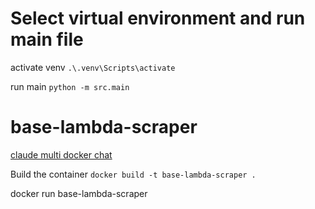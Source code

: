 # Select virtual environment and run main file
activate venv
`.\.venv\Scripts\activate`

run main
`python -m src.main`


# base-lambda-scraper
[claude multi docker chat](https://claude.ai/chat/dbda571c-85f3-421f-a1c3-b854627d12e5)


Build the container
`docker build -t base-lambda-scraper .`

docker run base-lambda-scraper